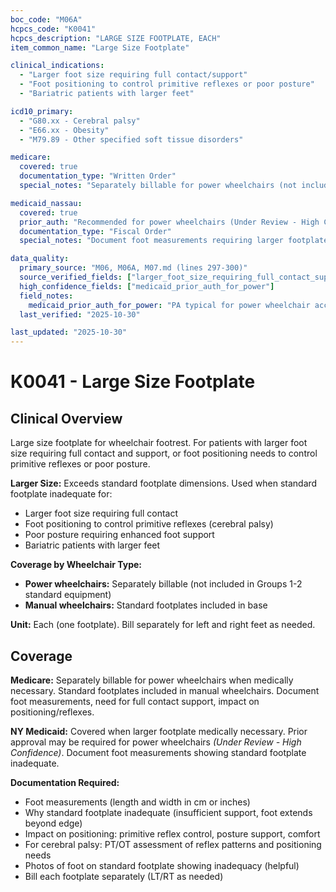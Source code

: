 ```yaml
---
boc_code: "M06A"
hcpcs_code: "K0041"
hcpcs_description: "LARGE SIZE FOOTPLATE, EACH"
item_common_name: "Large Size Footplate"

clinical_indications:
  - "Larger foot size requiring full contact/support"
  - "Foot positioning to control primitive reflexes or poor posture"
  - "Bariatric patients with larger feet"

icd10_primary:
  - "G80.xx - Cerebral palsy"
  - "E66.xx - Obesity"
  - "M79.89 - Other specified soft tissue disorders"

medicare:
  covered: true
  documentation_type: "Written Order"
  special_notes: "Separately billable for power wheelchairs (not included Groups 1-2). Standard footplates included in manual. Document foot measurements, need for full contact, impact on positioning/reflexes. Each footplate billed separately."

medicaid_nassau:
  covered: true
  prior_auth: "Recommended for power wheelchairs (Under Review - High Confidence)"
  documentation_type: "Fiscal Order"
  special_notes: "Document foot measurements requiring larger footplate. Prior approval may be required for power wheelchairs."

data_quality:
  primary_source: "M06, M06A, M07.md (lines 297-300)"
  source_verified_fields: ["larger_foot_size_requiring_full_contact_support", "foot_positioning_to_control_primitive_reflexes", "separately_billable_for_power_wheelchairs_not_groups_1_2", "standard_footplates_included_in_manual", "each_footplate_billed_separately"]
  high_confidence_fields: ["medicaid_prior_auth_for_power"]
  field_notes:
    medicaid_prior_auth_for_power: "PA typical for power wheelchair accessories beyond standard; inferred from pattern"
  last_verified: "2025-10-30"

last_updated: "2025-10-30"
---
```


# K0041 - Large Size Footplate

## Clinical Overview

Large size footplate for wheelchair footrest. For patients with larger foot size requiring full contact and support, or foot positioning needs to control primitive reflexes or poor posture.

**Larger Size:** Exceeds standard footplate dimensions. Used when standard footplate inadequate for:
- Larger foot size requiring full contact
- Foot positioning to control primitive reflexes (cerebral palsy)
- Poor posture requiring enhanced foot support
- Bariatric patients with larger feet

**Coverage by Wheelchair Type:**
- **Power wheelchairs:** Separately billable (not included in Groups 1-2 standard equipment)
- **Manual wheelchairs:** Standard footplates included in base

**Unit:** Each (one footplate). Bill separately for left and right feet as needed.

## Coverage

**Medicare:** Separately billable for power wheelchairs when medically necessary. Standard footplates included in manual wheelchairs. Document foot measurements, need for full contact support, impact on positioning/reflexes.

**NY Medicaid:** Covered when larger footplate medically necessary. Prior approval may be required for power wheelchairs *(Under Review - High Confidence)*. Document foot measurements showing standard footplate inadequate.

**Documentation Required:**
- Foot measurements (length and width in cm or inches)
- Why standard footplate inadequate (insufficient support, foot extends beyond edge)
- Impact on positioning: primitive reflex control, posture support, comfort
- For cerebral palsy: PT/OT assessment of reflex patterns and positioning needs
- Photos of foot on standard footplate showing inadequacy (helpful)
- Bill each footplate separately (LT/RT as needed)
